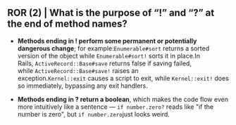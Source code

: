 ## ROR (2) | What is the purpose of “!” and “?” at the end of method names?

- **Methods ending in ! perform some permanent or potentially dangerous change**; for example:`Enumerable#sort` returns a sorted version of the object while `Enumerable#sort!` sorts it in place.In Rails, `ActiveRecord::Base#save` returns false if saving failed, while `ActiveRecord::Base#save!` raises an exception.`Kernel::exit` causes a script to exit, while `Kernel::exit!` does so immediately, bypassing any exit handlers.



- **Methods ending in ? return a boolean**, which makes the code flow even more intuitively like a sentence — `if number.zero?` reads like "if the number is zero", but `if number.zero`just looks weird.